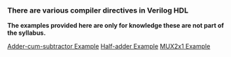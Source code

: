 ### There are various compiler directives in Verilog HDL

__<p><b>The examples provided here are only for knowledge these are not part of the syllabus.</b></p>__

[Adder-cum-subtractor Example](hdl-eda/digital-ic-design-lab/conditional_compilation/add_sub.md)
[Half-adder Example](hdl-eda/digital-ic-design-lab/conditional_compilation/ha.md)
[MUX2x1 Example](https://github.com/hdl-eda/digital-ic-design-lab/blob/main/conditional_compilation/mux2x1.md)



